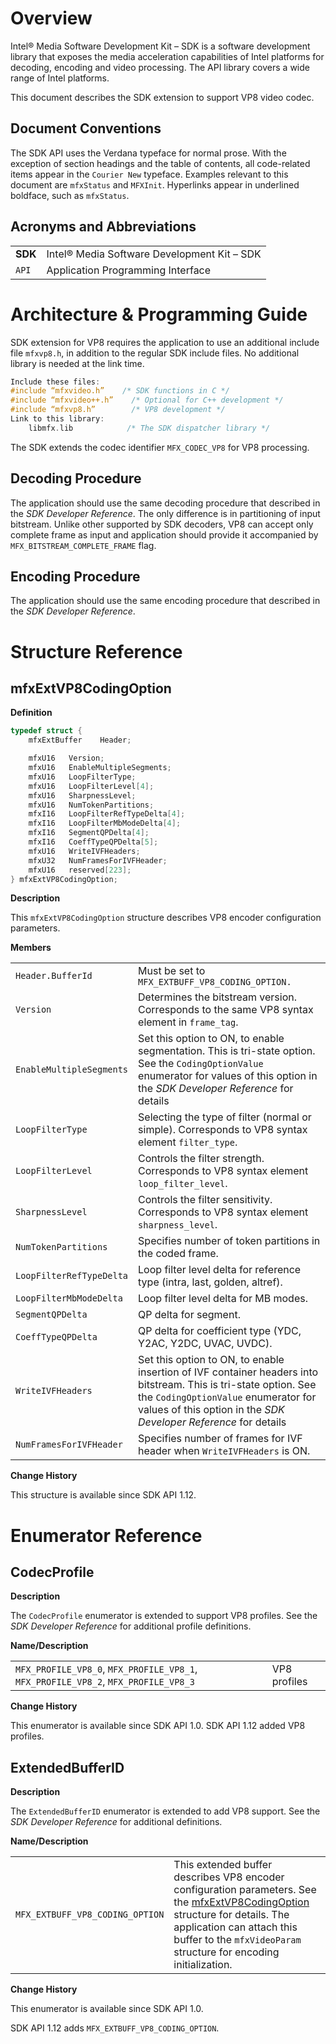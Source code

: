 # Overview

Intel® Media Software Development Kit – SDK is a software development library that exposes the media acceleration capabilities of Intel platforms for decoding, encoding and video processing. The API library covers a wide range of Intel platforms.

This document describes the SDK extension to support VP8 video codec.

## Document Conventions

The SDK API uses the Verdana typeface for normal prose. With the exception of section headings and the table of contents, all code-related items appear in the `Courier New` typeface. Examples relevant to this document are `mfxStatus` and `MFXInit`. Hyperlinks appear in underlined boldface,
such as `mfxStatus`.

## Acronyms and Abbreviations

| | |
--- | ---
**SDK** | Intel® Media Software Development Kit – SDK
`API` | Application Programming Interface

# Architecture & Programming Guide

SDK extension for VP8 requires the application to use an additional include file `mfxvp8.h`, in addition to the regular SDK include files. No additional library is needed at the link time.

```C
Include these files:
#include “mfxvideo.h”    /* SDK functions in C */
#include “mfxvideo++.h”    /* Optional for C++ development */
#include “mfxvp8.h”        /* VP8 development */
Link to this library:
    libmfx.lib            /* The SDK dispatcher library */
```

The SDK extends the codec identifier `MFX_CODEC_VP8` for VP8 processing.

## Decoding Procedure

The application should use the same decoding procedure that described in the *SDK Developer Reference*. The only difference is in partitioning of input bitstream. Unlike other supported by SDK decoders, VP8 can accept only complete frame as input and application should provide it accompanied by `MFX_BITSTREAM_COMPLETE_FRAME` flag.

## Encoding Procedure

The application should use the same encoding procedure that described in the *SDK Developer Reference*.

# Structure Reference

## <a id='mfxExtCodingOptionVP8'>mfxExtVP8CodingOption</a>

**Definition**

```C
typedef struct {
    mfxExtBuffer    Header;

    mfxU16   Version;
    mfxU16   EnableMultipleSegments;
    mfxU16   LoopFilterType;
    mfxU16   LoopFilterLevel[4];
    mfxU16   SharpnessLevel;
    mfxU16   NumTokenPartitions;
    mfxI16   LoopFilterRefTypeDelta[4];
    mfxI16   LoopFilterMbModeDelta[4];
    mfxI16   SegmentQPDelta[4];
    mfxI16   CoeffTypeQPDelta[5];
    mfxU16   WriteIVFHeaders;
    mfxU32   NumFramesForIVFHeader;
    mfxU16   reserved[223];
} mfxExtVP8CodingOption;
```

**Description**

This `mfxExtVP8CodingOption` structure describes VP8 encoder configuration parameters.

**Members**

| | |
--- | ---
`Header.BufferId` | Must be set to `MFX_EXTBUFF_VP8_CODING_OPTION.`
`Version` | Determines the bitstream version. Corresponds to the same VP8 syntax element in `frame_tag`.
`EnableMultipleSegments` | Set this option to ON, to enable segmentation. This is tri-state option. See the `CodingOptionValue` enumerator for values of this option in the *SDK Developer Reference* for details
`LoopFilterType` | Selecting the type of filter (normal or simple). Corresponds to VP8 syntax element `filter_type`.
`LoopFilterLevel` | Controls the filter strength. Corresponds to VP8 syntax element `loop_filter_level`.
`SharpnessLevel` | Controls the filter sensitivity. Corresponds to VP8 syntax element `sharpness_level`.
`NumTokenPartitions` | Specifies number of token partitions in the coded frame.
`LoopFilterRefTypeDelta` | Loop filter level delta for reference type (intra, last, golden, altref).
`LoopFilterMbModeDelta` | Loop filter level delta for MB modes.
`SegmentQPDelta` | QP delta for segment.
`CoeffTypeQPDelta` | QP delta for coefficient type (YDC, Y2AC, Y2DC, UVAC, UVDC).
`WriteIVFHeaders` | Set this option to ON, to enable insertion of IVF container headers into bitstream. This is tri-state option. See the `CodingOptionValue` enumerator for values of this option in the *SDK Developer Reference* for details
`NumFramesForIVFHeader` | Specifies number of frames for IVF header when `WriteIVFHeaders` is ON.

**Change History**

This structure is available since SDK API 1.12.

# Enumerator Reference

## <a id='CodecProfile'>CodecProfile</a>

**Description**

The `CodecProfile` enumerator is extended to support VP8 profiles. See the *SDK Developer
Reference* for additional profile definitions.

**Name/Description**

| | |
--- | ---
`MFX_PROFILE_VP8_0`, `MFX_PROFILE_VP8_1`, `MFX_PROFILE_VP8_2`, `MFX_PROFILE_VP8_3` | VP8 profiles

**Change History**

This enumerator is available since SDK API 1.0. SDK API 1.12 added VP8 profiles.

## <a id='ExtendedBufferID'>ExtendedBufferID</a>

**Description**

The `ExtendedBufferID` enumerator is extended to add VP8 support. See the *SDK Developer Reference* for additional definitions.

**Name/Description**

| | |
--- | ---
`MFX_EXTBUFF_VP8_CODING_OPTION` | This extended buffer describes VP8 encoder configuration parameters. See the [mfxExtVP8CodingOption](#mfxExtCodingOptionVP8) structure for details. The application can attach this buffer to the `mfxVideoParam` structure for encoding initialization.

**Change History**

This enumerator is available since SDK API 1.0.

SDK API 1.12 adds `MFX_EXTBUFF_VP8_CODING_OPTION`.
